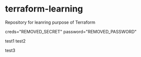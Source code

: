 # terraform-learning
Repository for leanring purpose of Terraform


creds="REMOVED_SECRET"
password="REMOVED_PASSWORD"

test1 
test2 


test3 
